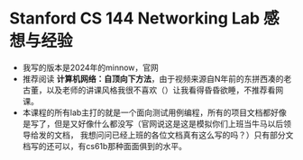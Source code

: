 Stanford CS 144 Networking Lab 感想与经验
==============================

* 我写的版本是2024年的minnow，官网
* 推荐阅读 **计算机网络：自顶向下方法**，由于视频来源自N年前的东拼西凑的老古董，以及老师的讲课风格我很不喜欢（）让我看得昏昏欲睡，不推荐看网课。
* 本课程的所有lab主打的就是一个面向测试用例编程，所有的项目文档都好像是写了，但是又好像什么都没写（官网说这是这是模拟你们上班当牛马以后领导给发的文档，
我想问问已经上班的各位文档真有这么写的吗？）只有部分文档写的还可以，有cs61b那种面面俱到的水平。
